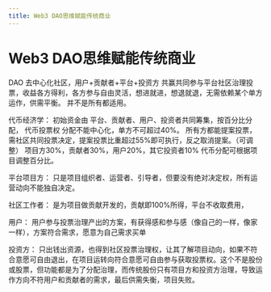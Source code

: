 ```yaml
---
title: Web3 DAO思维赋能传统商业
---
```

# Web3 DAO思维赋能传统商业

DAO 去中心化社区，用户+贡献者+平台+投资方 共赢共同参与平台社区治理投票，收益各方得利，各方参与自由灵活，想进就进，想退就退，无需依赖某个单方运作，供需平衡。
并不是所有都适用。

代币经济学：
初始资金由 平台、贡献者、用户、投资者共同筹集，按百分比分配，
代币投票权 分配不能中心化，单方不可超过40%。
所有方都能提案投票，需社区共同投票决定，提案投票比重超过55%即可执行，反之取消提案。（可调整）
项目方30%，贡献者30%，用户20%，其它投资者10%
代币分配可根据项目调整百分比。

平台项目方：
只是项目组织者、运营者、引导者，但要没有绝对决定权，所有运营动向不能独自决定。

社区工作者：
是为项目做贡献开发的，贡献即100%所得，平台不收取费用，

用户：
用户参与投票治理产出的方案，有获得感和参与感（像自己的一样，像家一样），方案符合需求，愿意为自己需求买单

投资方：
只出钱出资源，也得到社区投票治理权，让其了解项目动向，如果不符合意愿可自由退出，在项目运转向符合意愿可自由参与获取投票权。这个不是股份或股票，但功能都是为了分配治理，而传统股份只有项目方和投资方治理，导致运作方向不符用户和贡献者的需求，最后供需失衡，项目失败。
